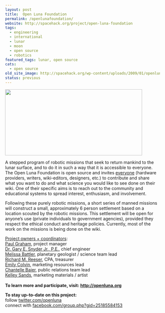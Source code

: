 ```yaml
---
layout: post
title:  Open Luna Foundation
permalink: /openlunafoundation/
website: http://spacehack.org/project/open-luna-foundation
tags: 
  - engineering
  - international
  - lunar
  - moon
  - open source
  - robotics
featured_tags: lunar, open source
cats: 
  - open source
old_site_image: http://spacehack.org/wp-content/uploads/2009/01/openluna.jpg
status: previous
---
```


<div class = "scrape_from_old_wordpress">

<p><img class="alignnone size-medium wp-image-361" alt="" src="/wp-content/uploads/2009/01/openluna.jpg" width="446" height="216" /></p>
<p>A stepped program of robotic missions that seek to return mankind to the lunar surface, and to do it in such a way that it is accessible to everyone. The Open Luna Foundation is open source and invites <a href="http://www.openluna.org/wiki/index.php/People_needed">everyone</a> (hardware providers, writers, wiki-editors, designers, etc.) to contribute and share what you want to do and what science you would like to see done on their wiki. One of their specific aims is to reach out to the community and educational systems to spread interest, enthusiasm, and involvement.</p>
<p>Following these purely robotic missions, a short series of manned missions will construct a small, approximately 6 person settlement based on a location scouted by the robotic missions. This settlement will be open for anyone&#8217;s use (private individuals to government agencies), provided they respect the ethical conduct and heritage policies. Currently, most of the work on the missions is being done on the wiki.</p>
<p><span style="text-decoration: underline;">Project owners + coordinators</span>:<br />
<a href="mailto:paul-olweb@openluna.org">Paul Graham</a>, project manager<br />
<a href="mailto:gary@openluna.org">Dr. Gary E. Snyder Jr., P.E.</a>, chief engineer<br />
<a href="mailto:melissa-olweb@openluna.org">Melissa Battler</a>, planetary geologist / science team lead<br />
<a href="mailto:rick@openluna.org">Richard M. Reeser</a>, CPA, treasurer<br />
<a href="mailto:emily@openluna.org">Emily Colvin</a>, marketing resources lead<br />
<a href="mailto:chantelle@openluna.org">Chantelle Baier</a>, public relations team lead<br />
<a href="mailto:kelley@openluna.org">Kelley Sands</a>, marketing materials / artist<br />
<!--supplement--><br />
<strong>To learn more and participate, visit: <a href="http://www.openluna.org/">http://openluna.org</a> </strong></p>
<p><strong>To stay up-to-date on this project:</strong><br />
  follow <a href="http://twitter.com/openluna">twitter.com/openluna</a><br />
  connect with <a href="http://facebook.com/group.php?gid=25185584153">facebook.com/group.php?gid=25185584153</a></p>


</div>